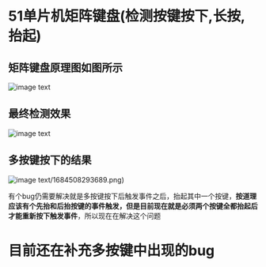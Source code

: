 # 51单片机矩阵键盘(检测按键按下,长按,抬起)

## 矩阵键盘原理图如图所示
![image text](https://github.com/zilboe/MatrixScanKey/tree/main/IMG1684508182773.png)

## 最终检测效果
![image text](https://github.com/zilboe/MatrixScanKey/tree/main/IMG/1684508231379.png)

## 多按键按下的结果
![image text](https://github.com/zilboe/MatrixScanKey/tree/main/IMG)/1684508293689.png)

有个bug仍需要解决就是多按键按下后触发事件之后，抬起其中一个按键，**按道理应该有个先抬和后抬按键的事件触发，但是目前现在就是必须两个按键全都抬起后才能重新按下触发事件**，所以现在在解决这个问题

# 目前还在补充多按键中出现的bug
